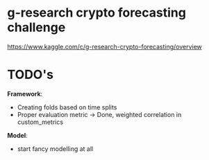 # g-research crypto forecasting challenge

https://www.kaggle.com/c/g-research-crypto-forecasting/overview

# TODO's

**Framework**:
- Creating folds based on time splits
- Proper evaluation metric -> Done, weighted correlation in custom_metrics

**Model**:
- start fancy modelling at all
